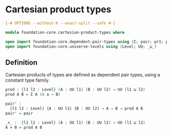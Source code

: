 # Cartesian product types

```agda
{-# OPTIONS --without-K --exact-split --safe #-}

module foundation-core.cartesian-product-types where

open import foundation-core.dependent-pair-types using (Σ; pair; pr1; pr2)
open import foundation-core.universe-levels using (Level; UU; _⊔_)
```

## Definition

Cartesian products of types are defined as dependent pair types, using a constant type family.

```agda
prod : {l1 l2 : Level} (A : UU l1) (B : UU l2) → UU (l1 ⊔ l2)
prod A B = Σ A (λ a → B)

pair' :
  {l1 l2 : Level} {A : UU l1} {B : UU l2} → A → B → prod A B
pair' = pair

_×_ :  {l1 l2 : Level} (A : UU l1) (B : UU l2) → UU (l1 ⊔ l2)
A × B = prod A B
```
